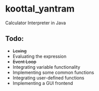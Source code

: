 # koottal_yantram 
Calculator Interpreter in Java

## Todo:
- ~~Lexing~~
- Evaluating the expression
- ~~Event Loop~~
- Integrating variable functionality
- Implementing some common functions
- Integrating user-defined functions
- Implementing a GUI frontend
